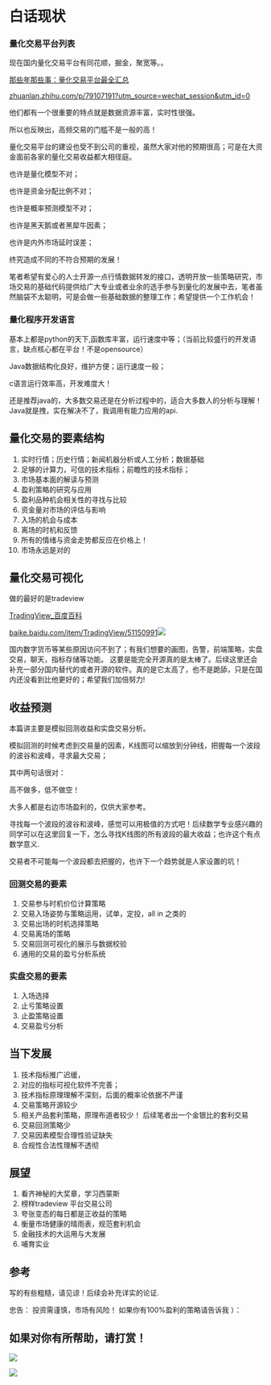 

# 白话现状

### 量化交易平台列表

现在国内量化交易平台有同花顺，掘金，聚宽等。。

[那些年那些事：量化交易平台最全汇总​](https://zhuanlan.zhihu.com/p/79107191?utm_source=wechat_session&utm_id=0)

[zhuanlan.zhihu.com/p/79107191?utm_source=wechat_session&utm_id=0](https://zhuanlan.zhihu.com/p/79107191?utm_source=wechat_session&utm_id=0)

他们都有一个很重要的特点就是数据资源丰富，实时性很强。

所以也反映出，高频交易的门槛不是一般的高！

量化交易平台的建设也受不到公司的重视，虽然大家对他的预期很高；可是在大资金面前各家的量化交易收益都大相径庭。

也许是量化模型不对；

也许是资金分配比例不对；

也许是概率预测模型不对；

也许是黑天鹅或者黑犀牛因素；

也许是内外市场延时误差；

终究造成不同的不符合预期的发展！

笔者希望有爱心的人士开源一点行情数据转发的接口，透明开放一些策略研究，市场交易的基础代码提供给广大专业或者业余的选手参与到量化的发展中去，笔者虽然脑袋不太聪明，可是会做一些基础数据的整理工作；希望提供一个工作机会！

### 量化程序开发语言

基本上都是python的天下,函数库丰富，运行速度中等；（当前比较盛行的开发语言，缺点核心都在平台！不是opensource）

Java数据结构化良好，维护方便；运行速度一般；

c语言运行效率高，开发难度大！

还是推荐java的，大多数交易还是在分析过程中的，适合大多数人的分析与理解！Java就是拽，实在解决不了，我调用有能力应用的api.

## 量化交易的要素结构

1. 实时行情；历史行情；新闻机器分析或人工分析；数据基础
2. 足够的计算力，可信的技术指标；前瞻性的技术指标；
3. 市场基本面的解读与预测
4. 盈利策略的研究与应用
5. 盈利品种机会相关性的寻找与比较
6. 资金量对市场的评估与影响
7. 入场的机会与成本
8. 离场的时机和反馈
9. 所有的情绪与资金走势都反应在价格上！
10. 市场永远是对的

## 量化交易可视化

做的最好的是tradeview

[TradingView_百度百科​](https://link.zhihu.com/?target=https%3A//baike.baidu.com/item/TradingView/51150991)

[baike.baidu.com/item/TradingView/51150991![](https://pic1.zhimg.com/v2-6a110ba43e3a1d0ea7e19fe31ee33e6c_ipico.jpg)](https://link.zhihu.com/?target=https%3A//baike.baidu.com/item/TradingView/51150991)

国内数字货币等某些原因访问不到了；有我们想要的画图，告警，前端策略，实盘交易，聊天，指标存储等功能。 
这要是能完全开源真的是太棒了。后续这里还会补充一部分国内替代的或者开源的软件。真的是它太高了，也不是跪舔，只是在国内还没看到比他更好的；希望我们加倍努力!

## 收益预测

本篇讲主要是模拟回测收益和实盘交易分析。

模拟回测的时候考虑到交易量的因素，K线图可以缩放到分钟线，把握每一个波段的波谷和波峰，寻求最大交易；

其中两句话很对：

高不做多，低不做空！

大多人都是右边市场盈利的，仅供大家参考。

寻找每一个波段的波谷和波峰，感觉可以用极值的方式吧！后续数学专业感兴趣的同学可以在这里回复一下，怎么寻找K线图的所有波段的最大收益；也许这个有点数学意义.

交易者不可能每一个波段都去把握的，也许下一个趋势就是人家设置的坑！

### 回测交易的要素

1. 交易参与时机价位计算策略
2. 交易入场姿势与策略运用，试单，定投，all in 之类的
3. 交易出场的时机选择策略
4. 交易离场的策略
5. 交易回测可视化的展示与数据校验
6. 通用的交易的盈亏分析系统

### 实盘交易的要素

1. 入场选择
2. 止亏策略设置
3. 止盈策略设置
4. 交易盈亏分析

## 当下发展

1. 技术指标推广迟缓，
2. 对应的指标可视化软件不完善；
3. 技术指标原理理解不深刻，后面的概率论依据不严谨
4. 交易策略开源较少
5. 相关产品套利策略，原理布道者较少！ 后续笔者出一个金银比的套利交易
6. 交易回测策略少
7. 交易因素模型合理性验证缺失
8. 合规性合法性理解不透彻

## 展望

1. 看齐神秘的大奖章，学习西蒙斯
2. 榜样tradeview 平台交易公司
3. 夸张变态的每日都是正收益的策略
4. 衡量市场健康的晴雨表，规范套利机会
5. 金融技术的大运用与大发展
6. 哺育实业

## 参考

写的有些粗糙，请见谅！后续会补充详实的论证.

忠告： 投资需谨慎，市场有风险！ 如果你有100%盈利的策略请告诉我 ）：

## 如果对你有所帮助，请打赏！

![](https://pic1.zhimg.com/v2-36ff252e52ab0818c7fe7fcba0f9f4c8_b.jpg)

![](https://pic1.zhimg.com/v2-0382b22c1d0e8beb4241d666411057f0_b.jpg)
